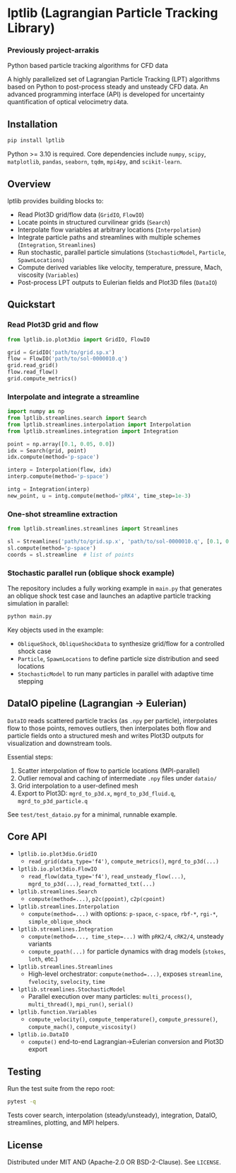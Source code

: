 # lptlib (Lagrangian Particle Tracking Library)
### Previously project-arrakis

Python based particle tracking algorithms for CFD data

A highly parallelized set of Lagrangian Particle Tracking (LPT) algorithms based on Python to post-process steady and unsteady CFD data. An advanced programming interface (API) is developed for uncertainty quantification of optical velocimetry data.

## Installation

```bash
pip install lptlib
```

Python >= 3.10 is required. Core dependencies include `numpy`, `scipy`, `matplotlib`, `pandas`, `seaborn`, `tqdm`, `mpi4py`, and `scikit-learn`.

## Overview

lptlib provides building blocks to:
- Read Plot3D grid/flow data (`GridIO`, `FlowIO`)
- Locate points in structured curvilinear grids (`Search`)
- Interpolate flow variables at arbitrary locations (`Interpolation`)
- Integrate particle paths and streamlines with multiple schemes (`Integration`, `Streamlines`)
- Run stochastic, parallel particle simulations (`StochasticModel`, `Particle`, `SpawnLocations`)
- Compute derived variables like velocity, temperature, pressure, Mach, viscosity (`Variables`)
- Post-process LPT outputs to Eulerian fields and Plot3D files (`DataIO`)

## Quickstart

### Read Plot3D grid and flow

```python
from lptlib.io.plot3dio import GridIO, FlowIO

grid = GridIO('path/to/grid.sp.x')
flow = FlowIO('path/to/sol-0000010.q')
grid.read_grid()
flow.read_flow()
grid.compute_metrics()
```

### Interpolate and integrate a streamline

```python
import numpy as np
from lptlib.streamlines.search import Search
from lptlib.streamlines.interpolation import Interpolation
from lptlib.streamlines.integration import Integration

point = np.array([0.1, 0.05, 0.0])
idx = Search(grid, point)
idx.compute(method='p-space')

interp = Interpolation(flow, idx)
interp.compute(method='p-space')

intg = Integration(interp)
new_point, u = intg.compute(method='pRK4', time_step=1e-3)
```

### One-shot streamline extraction

```python
from lptlib.streamlines.streamlines import Streamlines

sl = Streamlines('path/to/grid.sp.x', 'path/to/sol-0000010.q', [0.1, 0.05, 0.0])
sl.compute(method='p-space')
coords = sl.streamline  # list of points
```

### Stochastic parallel run (oblique shock example)

The repository includes a fully working example in `main.py` that generates an oblique shock test case and launches an adaptive particle tracking simulation in parallel:

```bash
python main.py
```

Key objects used in the example:
- `ObliqueShock`, `ObliqueShockData` to synthesize grid/flow for a controlled shock case
- `Particle`, `SpawnLocations` to define particle size distribution and seed locations
- `StochasticModel` to run many particles in parallel with adaptive time stepping

## DataIO pipeline (Lagrangian → Eulerian)

`DataIO` reads scattered particle tracks (as `.npy` per particle), interpolates flow to those points, removes outliers, then interpolates both flow and particle fields onto a structured mesh and writes Plot3D outputs for visualization and downstream tools.

Essential steps:
1. Scatter interpolation of flow to particle locations (MPI-parallel)
2. Outlier removal and caching of intermediate `.npy` files under `dataio/`
3. Grid interpolation to a user-defined mesh
4. Export to Plot3D: `mgrd_to_p3d.x`, `mgrd_to_p3d_fluid.q`, `mgrd_to_p3d_particle.q`

See `test/test_dataio.py` for a minimal, runnable example.

## Core API

- `lptlib.io.plot3dio.GridIO`
  - `read_grid(data_type='f4')`, `compute_metrics()`, `mgrd_to_p3d(...)`
- `lptlib.io.plot3dio.FlowIO`
  - `read_flow(data_type='f4')`, `read_unsteady_flow(...)`, `mgrd_to_p3d(...)`, `read_formatted_txt(...)`
- `lptlib.streamlines.Search`
  - `compute(method=...)`, `p2c(ppoint)`, `c2p(cpoint)`
- `lptlib.streamlines.Interpolation`
  - `compute(method=...)` with options: `p-space`, `c-space`, `rbf-*`, `rgi-*`, `simple_oblique_shock`
- `lptlib.streamlines.Integration`
  - `compute(method=..., time_step=...)` with `pRK2/4`, `cRK2/4`, unsteady variants
  - `compute_ppath(...)` for particle dynamics with drag models (`stokes`, `loth`, etc.)
- `lptlib.streamlines.Streamlines`
  - High-level orchestrator: `compute(method=...)`, exposes `streamline`, `fvelocity`, `svelocity`, `time`
- `lptlib.streamlines.StochasticModel`
  - Parallel execution over many particles: `multi_process()`, `multi_thread()`, `mpi_run()`, `serial()`
- `lptlib.function.Variables`
  - `compute_velocity()`, `compute_temperature()`, `compute_pressure()`, `compute_mach()`, `compute_viscosity()`
- `lptlib.io.DataIO`
  - `compute()` end-to-end Lagrangian→Eulerian conversion and Plot3D export

## Testing

Run the test suite from the repo root:

```bash
pytest -q
```

Tests cover search, interpolation (steady/unsteady), integration, DataIO, streamlines, plotting, and MPI helpers.

## License

Distributed under MIT AND (Apache-2.0 OR BSD-2-Clause). See `LICENSE`.